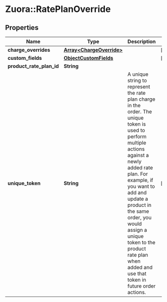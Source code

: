 # Zuora::RatePlanOverride

## Properties
Name | Type | Description | Notes
------------ | ------------- | ------------- | -------------
**charge_overrides** | [**Array&lt;ChargeOverride&gt;**](ChargeOverride.md) |  | [optional] 
**custom_fields** | [**ObjectCustomFields**](ObjectCustomFields.md) |  | [optional] 
**product_rate_plan_id** | **String** |  | 
**unique_token** | **String** | A unique string to represent the rate plan charge in the order. The unique token is used to perform multiple actions against a newly added rate plan. For example, if you want to add and update a product in the same order, you would assign a unique token to the product rate plan when added and use that token in future order actions. | [optional] 


